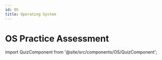 ```yaml
---
id: OS
title: Operating System
---
```


# OS Practice Assessment

import QuizComponent from '@site/src/components/OS/QuizComponent';

<QuizComponent />
